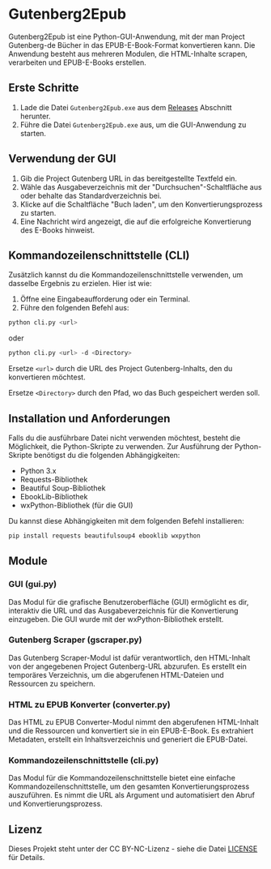 # Gutenberg2Epub

Gutenberg2Epub ist eine Python-GUI-Anwendung, mit der man Project Gutenberg-de Bücher in das EPUB-E-Book-Format konvertieren kann. Die Anwendung besteht aus mehreren Modulen, die HTML-Inhalte scrapen, verarbeiten und EPUB-E-Books erstellen.

## Erste Schritte

1. Lade die Datei `Gutenberg2Epub.exe` aus dem [Releases](https://github.com/JohnButzel/gutenberg2epub/releases) Abschnitt herunter.
2. Führe die Datei `Gutenberg2Epub.exe` aus, um die GUI-Anwendung zu starten.

## Verwendung der GUI

1. Gib die Project Gutenberg URL in das bereitgestellte Textfeld ein.
2. Wähle das Ausgabeverzeichnis mit der "Durchsuchen"-Schaltfläche aus oder behalte das Standardverzeichnis bei.
3. Klicke auf die Schaltfläche "Buch laden", um den Konvertierungsprozess zu starten.
4. Eine Nachricht wird angezeigt, die auf die erfolgreiche Konvertierung des E-Books hinweist.

## Kommandozeilenschnittstelle (CLI)

Zusätzlich kannst du die Kommandozeilenschnittstelle verwenden, um dasselbe Ergebnis zu erzielen. Hier ist wie:

1. Öffne eine Eingabeaufforderung oder ein Terminal.
2. Führe den folgenden Befehl aus:

```bash
python cli.py <url>
```
oder
```bash
python cli.py <url> -d <Directory>
```
Ersetze `<url>` durch die URL des Project Gutenberg-Inhalts, den du konvertieren möchtest.

Ersetze `<Directory>` durch den Pfad, wo das Buch gespeichert werden soll.

## Installation und Anforderungen

Falls du die ausführbare Datei nicht verwenden möchtest, besteht die Möglichkeit, die Python-Skripte zu verwenden. Zur Ausführung der Python-Skripte benötigst du die folgenden Abhängigkeiten:

- Python 3.x
- Requests-Bibliothek
- Beautiful Soup-Bibliothek
- EbookLib-Bibliothek
- wxPython-Bibliothek (für die GUI)

Du kannst diese Abhängigkeiten mit dem folgenden Befehl installieren:

```bash
pip install requests beautifulsoup4 ebooklib wxpython
```


## Module

### GUI (gui.py)

Das Modul für die grafische Benutzeroberfläche (GUI) ermöglicht es dir, interaktiv die URL und das Ausgabeverzeichnis für die Konvertierung einzugeben. Die GUI wurde mit der wxPython-Bibliothek erstellt.

### Gutenberg Scraper (gscraper.py)

Das Gutenberg Scraper-Modul ist dafür verantwortlich, den HTML-Inhalt von der angegebenen Project Gutenberg-URL abzurufen. Es erstellt ein temporäres Verzeichnis, um die abgerufenen HTML-Dateien und Ressourcen zu speichern.

### HTML zu EPUB Konverter (converter.py)

Das HTML zu EPUB Converter-Modul nimmt den abgerufenen HTML-Inhalt und die Ressourcen und konvertiert sie in ein EPUB-E-Book. Es extrahiert Metadaten, erstellt ein Inhaltsverzeichnis und generiert die EPUB-Datei.

### Kommandozeilenschnittstelle (cli.py)

Das Modul für die Kommandozeilenschnittstelle bietet eine einfache Kommandozeilenschnittstelle, um den gesamten Konvertierungsprozess auszuführen. Es nimmt die URL als Argument und automatisiert den Abruf und Konvertierungsprozess.



## Lizenz

Dieses Projekt steht unter der CC BY-NC-Lizenz - siehe die Datei [LICENSE](LICENSE) für Details.
